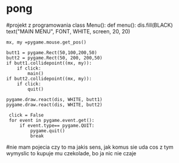 # pong
#projekt z programowania
class Menu():
def menu():
    dis.fill(BLACK)
    text("MAIN MENU", FONT, WHITE, screen, 20, 20)

    mx, my =pygame.mouse.get_pos()

    butt1 = pygame.Rect(50,100,200,50)
    butt2 = pygame.Rect(50, 200, 200,50)
    if butt1.collidepoint((mx, my)):
        if click:
            main()
    if butt2.collidepoint((mx, my)):
        if click:
            quit()

    pygame.draw.react(dis, WHITE, butt1)        
    pygame.draw.react(dis, WHITE, butt2) 

     click = False
     for event in pygame.event.get():
         if event.type== pygame.QUIT:
             pygame.quit()
             break
  #nie mam pojecia czy to ma jakis sens, jak komus sie uda cos z tym wymyslic to kupuje mu czekolade, bo ja nic nie czaje 
